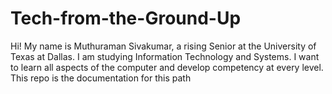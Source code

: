 # Tech-from-the-Ground-Up
Hi! My name is Muthuraman Sivakumar, a rising Senior at the University of Texas at Dallas. I am studying Information Technology and Systems. I want to learn all aspects of the computer and develop competency at every level. This repo is the documentation for this path
